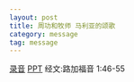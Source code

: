 ```yaml
---
layout: post
title: 周功和牧师 马利亚的颂歌
category: message
tag: message
---
```


[录音](http://media.wcec-home.org/audio/message/20141214_Chou.mp3) [PPT]() 经文:路加福音 1:46-55
